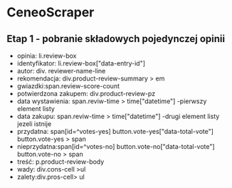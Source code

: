 # CeneoScraper
## Etap 1 - pobranie składowych pojedynczej opinii
- opinia: li.review-box
- identyfikator: li.review-box["data-entry-id"]
- autor: div. reviewer-name-line
- rekomendacja: div.product-review-summary > em
- gwiazdki:span.review-score-count
- potwierdzona zakupem: div.product-review-pz
- data wystawienia: span.reviw-time > time["datetime"] -pierwszy element listy 
- data zakupu: span.reviw-time > time["datetime"] -drugi element listy jezeli istnije 
- przydatna: span[id=^votes-yes]
             button.vote-yes["data-total-vote"]
             button.vote-yes > span
- nieprzydatna:span[id=^votes-no]
             button.vote-no["data-total-vote"]
             button.vote-no > span
- treść: p.product-review-body
- wady: div.cons-cell >ul
- zalety:div.pros-cell> ul
